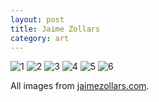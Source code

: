 ```yaml
---
layout: post
title: Jaime Zollars
category: art
---
```


<!--Almost a decade ago, I bought a print of Jaime Zollars' work (the first image posted below) at a craft fair in Los Angeles and I remember thinking that if I did ever write a book - though I immediately rejected the idea, too scary - I would want her to illustrate it. I still have that print, and I still love her work. And now, she made the cover to Kate Milford's [Greenglass House](https://www.goodreads.com/book/show/18222716-greenglass-house)! Well done and here's hoping one day maybe she *will* illustrate a story of mine. You never know. -->
![1]({{site_url}}/images/JaimeZollars1.jpg)
![2]({{site_url}}/images/JaimeZollars2.jpg)
![3]({{site_url}}/images/JaimeZollars3.jpg)
![4]({{site_url}}/images/JaimeZollars4.jpg)
![5]({{site_url}}/images/JaimeZollars5.jpg)
![6]({{site_url}}/images/JaimeZollars6.jpg)

All images from [jaimezollars.com](http://jaimezollars.com/).

